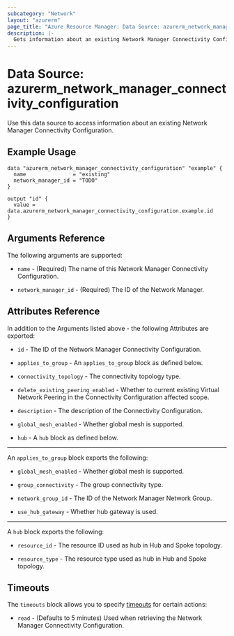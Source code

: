 ```yaml
---
subcategory: "Network"
layout: "azurerm"
page_title: "Azure Resource Manager: Data Source: azurerm_network_manager_connectivity_configuration"
description: |-
  Gets information about an existing Network Manager Connectivity Configuration.
---
```


# Data Source: azurerm_network_manager_connectivity_configuration

Use this data source to access information about an existing Network Manager Connectivity Configuration.

## Example Usage

```hcl
data "azurerm_network_manager_connectivity_configuration" "example" {
  name               = "existing"
  network_manager_id = "TODO"
}

output "id" {
  value = data.azurerm_network_manager_connectivity_configuration.example.id
}
```

## Arguments Reference

The following arguments are supported:

* `name` - (Required) The name of this Network Manager Connectivity Configuration.

* `network_manager_id` - (Required) The ID of the Network Manager.

## Attributes Reference

In addition to the Arguments listed above - the following Attributes are exported: 

* `id` - The ID of the Network Manager Connectivity Configuration.

* `applies_to_group` - An `applies_to_group` block as defined below.

* `connectivity_topology` - The connectivity topology type.

* `delete_existing_peering_enabled` - Whether to current existing Virtual Network Peering in the Connectivity Configuration affected scope.

* `description` - The description of the Connectivity Configuration.

* `global_mesh_enabled` - Whether global mesh is supported.

* `hub` - A `hub` block as defined below.

---

An `applies_to_group` block exports the following:

* `global_mesh_enabled` - Whether global mesh is supported.

* `group_connectivity` - The group connectivity type.

* `network_group_id` - The ID of the Network Manager Network Group.

* `use_hub_gateway` - Whether hub gateway is used.

---

A `hub` block exports the following:

* `resource_id` - The resource ID used as hub in Hub and Spoke topology.

* `resource_type` - The resource type used as hub in Hub and Spoke topology.

## Timeouts

The `timeouts` block allows you to specify [timeouts](https://www.terraform.io/language/resources/syntax#operation-timeouts) for certain actions:

* `read` - (Defaults to 5 minutes) Used when retrieving the Network Manager Connectivity Configuration.
